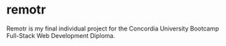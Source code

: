 # remotr
Remotr is my final individual project for the Concordia University Bootcamp Full-Stack Web Development Diploma.

